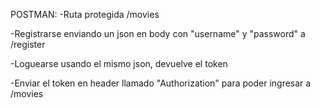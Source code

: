 POSTMAN:
-Ruta protegida /movies

-Registrarse enviando un json en body con "username" y "password" a /register

-Loguearse usando el mismo json, devuelve el token

-Enviar el token en header llamado "Authorization" para poder ingresar a /movies

